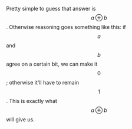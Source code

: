 Pretty simple to guess that answer is $$a \oplus b$$.  Otherwise reasoning goes something like this: if $$a$$ and $$b$$ agree on a certain bit, we can make it $$0$$; otherwise it'll have to remain $$1$$.  This is exactly what $$a \oplus b$$ will give us.
